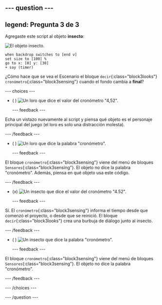 --- question ---
---
legend: Pregunta 3 de 3
---

Agregaste este script al objeto **insecto**:

![El objeto insecto.](images/bug-sprite.png)

```blocks3
when backdrop switches to [end v]
set size to [100] % 
go to x: [0] y: [30] 
+ say (timer) 
```

¿Cómo hace que se vea el Escenario el bloque `decir`{:class="block3looks"} `cronómetro`{:class="block3sensing"} cuando el fondo cambia a **final**?

--- choices ---

- ( ) ![Un loro que dice el valor del cronómetro "4,52".](images/quiz_parrot_number.png)

  --- feedback ---

Echa un vistazo nuevamente al script y piensa qué objeto es el personaje principal del juego (el loro es solo una distracción molesta).

  --- /feedback ---

- ( ) ![Un loro que dice la palabra "cronómetro".](images/quiz_parrot_timer.png)

  --- feedback ---

El bloque `cronómetro`{:class="block3sensing"} viene del menú de bloques `Sensores`{:class="block3sensing"}. El objeto no dice la palabra "cronómetro". Además, piensa en qué objeto usa este código.

  --- /feedback ---

- (x) ![Un insecto que dice el valor del cronómetro "4.52".](images/quiz_bug_number.png)

  --- feedback ---

Sí. El `cronómetro`{:class="block3sensing"} informa el tiempo desde que comenzó el proyecto, o desde que se reinició. El bloque `decir`{:class="block3looks"} crea una burbuja de diálogo junto al insecto.

  --- /feedback ---

- ( ) ![Un insecto que dice la palabra "cronómetro".](images/quiz_bug_timer.png)

  --- feedback ---

El bloque `cronómetro`{:class="block3sensing"} viene del menú de bloques `Sensores`{:class="block3sensing"}. El objeto no dice la palabra "cronómetro".

  --- /feedback ---

--- /choices ---

--- /question ---






